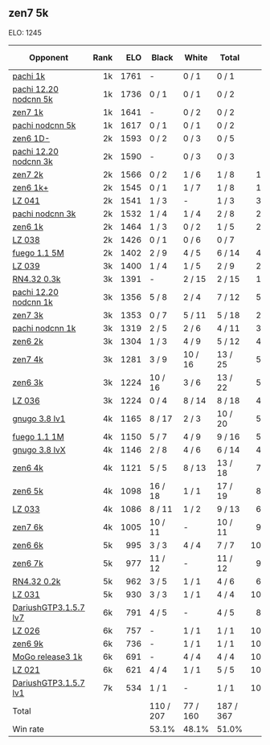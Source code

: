 ## zen7 5k ##

ELO: 1245

Opponent | Rank | ELO | Black | White | Total | Win rate
---------|-----:|----:|-------|-------|-------|-------:
[pachi 1k](pachi%201k.md) | 1k | 1761 | - | 0 / 1 | 0 / 1 | 0.0%
[pachi 12.20 nodcnn 5k](pachi%2012.20%20nodcnn%205k.md) | 1k | 1736 | 0 / 1 | 0 / 1 | 0 / 2 | 0.0%
[zen7 1k](zen7%201k.md) | 1k | 1641 | - | 0 / 2 | 0 / 2 | 0.0%
[pachi nodcnn 5k](pachi%20nodcnn%205k.md) | 1k | 1617 | 0 / 1 | 0 / 1 | 0 / 2 | 0.0%
[zen6 1D-](zen6%201D-.md) | 2k | 1593 | 0 / 2 | 0 / 3 | 0 / 5 | 0.0%
[pachi 12.20 nodcnn 3k](pachi%2012.20%20nodcnn%203k.md) | 2k | 1590 | - | 0 / 3 | 0 / 3 | 0.0%
[zen7 2k](zen7%202k.md) | 2k | 1566 | 0 / 2 | 1 / 6 | 1 / 8 | 12.5%
[zen6 1k+](zen6%201k+.md) | 2k | 1545 | 0 / 1 | 1 / 7 | 1 / 8 | 12.5%
[LZ 041](LZ%20041.md) | 2k | 1541 | 1 / 3 | - | 1 / 3 | 33.3%
[pachi nodcnn 3k](pachi%20nodcnn%203k.md) | 2k | 1532 | 1 / 4 | 1 / 4 | 2 / 8 | 25.0%
[zen6 1k](zen6%201k.md) | 2k | 1464 | 1 / 3 | 0 / 2 | 1 / 5 | 20.0%
[LZ 038](LZ%20038.md) | 2k | 1426 | 0 / 1 | 0 / 6 | 0 / 7 | 0.0%
[fuego 1.1 5M](fuego%201.1%205M.md) | 2k | 1402 | 2 / 9 | 4 / 5 | 6 / 14 | 42.9%
[LZ 039](LZ%20039.md) | 3k | 1400 | 1 / 4 | 1 / 5 | 2 / 9 | 22.2%
[RN4.32 0.3k](RN4.32%200.3k.md) | 3k | 1391 | - | 2 / 15 | 2 / 15 | 13.3%
[pachi 12.20 nodcnn 1k](pachi%2012.20%20nodcnn%201k.md) | 3k | 1356 | 5 / 8 | 2 / 4 | 7 / 12 | 58.3%
[zen7 3k](zen7%203k.md) | 3k | 1353 | 0 / 7 | 5 / 11 | 5 / 18 | 27.8%
[pachi nodcnn 1k](pachi%20nodcnn%201k.md) | 3k | 1319 | 2 / 5 | 2 / 6 | 4 / 11 | 36.4%
[zen6 2k](zen6%202k.md) | 3k | 1304 | 1 / 3 | 4 / 9 | 5 / 12 | 41.7%
[zen7 4k](zen7%204k.md) | 3k | 1281 | 3 / 9 | 10 / 16 | 13 / 25 | 52.0%
[zen6 3k](zen6%203k.md) | 3k | 1224 | 10 / 16 | 3 / 6 | 13 / 22 | 59.1%
[LZ 036](LZ%20036.md) | 3k | 1224 | 0 / 4 | 8 / 14 | 8 / 18 | 44.4%
[gnugo 3.8 lv1](gnugo%203.8%20lv1.md) | 4k | 1165 | 8 / 17 | 2 / 3 | 10 / 20 | 50.0%
[fuego 1.1 1M](fuego%201.1%201M.md) | 4k | 1150 | 5 / 7 | 4 / 9 | 9 / 16 | 56.3%
[gnugo 3.8 lvX](gnugo%203.8%20lvX.md) | 4k | 1146 | 2 / 8 | 4 / 6 | 6 / 14 | 42.9%
[zen6 4k](zen6%204k.md) | 4k | 1121 | 5 / 5 | 8 / 13 | 13 / 18 | 72.2%
[zen6 5k](zen6%205k.md) | 4k | 1098 | 16 / 18 | 1 / 1 | 17 / 19 | 89.5%
[LZ 033](LZ%20033.md) | 4k | 1086 | 8 / 11 | 1 / 2 | 9 / 13 | 69.2%
[zen7 6k](zen7%206k.md) | 4k | 1005 | 10 / 11 | - | 10 / 11 | 90.9%
[zen6 6k](zen6%206k.md) | 5k | 995 | 3 / 3 | 4 / 4 | 7 / 7 | 100.0%
[zen6 7k](zen6%207k.md) | 5k | 977 | 11 / 12 | - | 11 / 12 | 91.7%
[RN4.32 0.2k](RN4.32%200.2k.md) | 5k | 962 | 3 / 5 | 1 / 1 | 4 / 6 | 66.7%
[LZ 031](LZ%20031.md) | 5k | 930 | 3 / 3 | 1 / 1 | 4 / 4 | 100.0%
[DariushGTP3.1.5.7 lv7](DariushGTP3.1.5.7%20lv7.md) | 6k | 791 | 4 / 5 | - | 4 / 5 | 80.0%
[LZ 026](LZ%20026.md) | 6k | 757 | - | 1 / 1 | 1 / 1 | 100.0%
[zen6 9k](zen6%209k.md) | 6k | 736 | - | 1 / 1 | 1 / 1 | 100.0%
[MoGo release3 1k](MoGo%20release3%201k.md) | 6k | 691 | - | 4 / 4 | 4 / 4 | 100.0%
[LZ 021](LZ%20021.md) | 6k | 621 | 4 / 4 | 1 / 1 | 5 / 5 | 100.0%
[DariushGTP3.1.5.7 lv1](DariushGTP3.1.5.7%20lv1.md) | 7k | 534 | 1 / 1 | - | 1 / 1 | 100.0%
Total | | | 110 / 207 | 77 / 160 | 187 / 367 | 
Win rate| | | 53.1% | 48.1% | 51.0% | 
